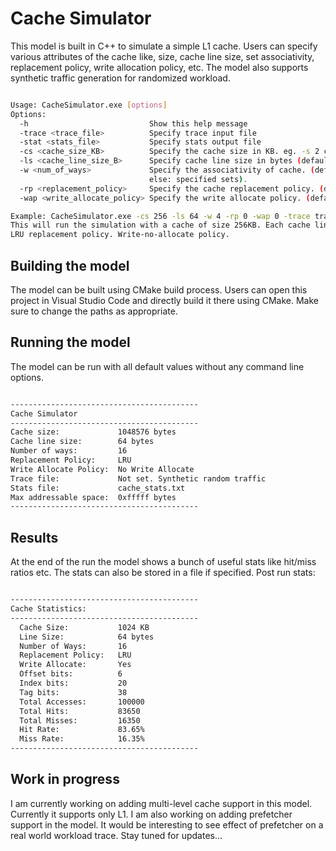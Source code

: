 # Cache Simulator 

This model is built in C++ to simulate a simple L1 cache. 
Users can specify various attributes of the cache like, size, cache line size, set associativity, replacement policy, write allocation policy, etc. 
The model also supports synthetic traffic generation for randomized workload. 

```bash

Usage: CacheSimulator.exe [options]
Options:
  -h                           Show this help message
  -trace <trace_file>          Specify trace input file
  -stat <stats_file>           Specify stats output file
  -cs <cache_size_KB>          Specify the cache size in KB. eg. -s 2 creates 2KB cache
  -ls <cache_line_size_B>      Specify cache line size in bytes (default 0: 64B), else: Absolute fixed size
  -w <num_of_ways>             Specify the associativity of cache. (default: Fully Associative. 0: Direct Mapped,
                               else: specified sets).
  -rp <replacement_policy>     Specify the cache replacement policy. (default: 0: LRU, 1: FIFO)
  -wap <write_allocate_policy> Specify the write allocate policy. (default: 1: Write Allocate, 0: No Write Allocate)

Example: CacheSimulator.exe -cs 256 -ls 64 -w 4 -rp 0 -wap 0 -trace trace.txt -stat cache_stats.txt
This will run the simulation with a cache of size 256KB. Each cache line is 64B wide. Cache has 4-way set associativity.
LRU replacement policy. Write-no-allocate policy.

```

## Building the model
The model can be built using CMake build process. Users can open this project in Visual Studio Code and directly build it there using CMake. Make sure to change the paths as appropriate. 


## Running the model
The model can be run with all default values without any command line options. 

```bash

------------------------------------------
Cache Simulator
------------------------------------------
Cache size:             1048576 bytes
Cache line size:        64 bytes
Number of ways:         16
Replacement Policy:     LRU
Write Allocate Policy:  No Write Allocate
Trace file:             Not set. Synthetic random traffic
Stats file:             cache_stats.txt
Max addressable space:  0xfffff bytes
------------------------------------------

```

## Results
At the end of the run the model shows a bunch of useful stats like hit/miss ratios etc. The stats can also be stored in a file if specified.
Post run stats:

```bash

------------------------------------------
Cache Statistics:
------------------------------------------
  Cache Size:           1024 KB
  Line Size:            64 bytes
  Number of Ways:       16
  Replacement Policy:   LRU
  Write Allocate:       Yes
  Offset bits:          6
  Index bits:           20
  Tag bits:             38
  Total Accesses:       100000
  Total Hits:           83650
  Total Misses:         16350
  Hit Rate:             83.65%
  Miss Rate:            16.35%
------------------------------------------

```

## Work in progress

I am currently working on adding multi-level cache support in this model. Currently it supports only L1. I am also working on adding prefetcher support in the model. It would be interesting to see effect of prefetcher on a real world workload trace. Stay tuned for updates... 







